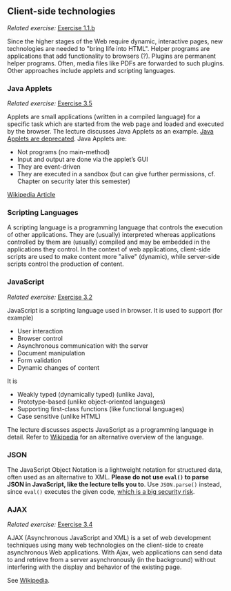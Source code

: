 ## Client-side technologies
*Related exercise:* [Exercise 1.1.b](https://svn.uni-koblenz.de/ist/webeng-wise1516/trunk/Exercise/Exercise1-06Nov2015/)

Since the higher stages of the Web require dynamic, interactive pages, new technologies are needed to "bring life into HTML". Helper programs are applications that add functionality to browsers (?). Plugins are permanent helper programs. Often, media files like PDFs are forwarded to such plugins. Other approaches include applets and scripting languages.

### Java Applets
*Related exercise:* [Exercise 3.5](https://svn.uni-koblenz.de/ist/webeng-wise1516/trunk/Exercise/Exercise3-Deadline2Dec2015/Exercise3.pdf)

Applets are small applications (written in a compiled language) for a specific task which are started from the web page and loaded and executed by the browser. The lecture discusses Java Applets as an example. [Java Applets are deprecated](https://blogs.oracle.com/java-platform-group/entry/moving_to_a_plugin_free). Java Applets are:

* Not programs (no main-method)
* Input and output are done via the applet’s GUI
* They are event-driven
* They are executed in a sandbox (but can give further permissions, cf. Chapter on security later this semester)

[Wikipedia Article](https://en.wikipedia.org/wiki/Java_applet)

### Scripting Languages
A scripting language is a programming language that controls the execution of other applications. They are (usually) interpreted whereas applications controlled by them are (usually) compiled and may be embedded in the applications
they control. In the context of web applications, client-side scripts are used to make content more "alive" (dynamic), while server-side scripts control the production of content.

### JavaScript
*Related exercise:* [Exercise 3.2](https://svn.uni-koblenz.de/ist/webeng-wise1516/trunk/Exercise/Exercise3-Deadline2Dec2015/Exercise3.pdf)

JavaScript is a scripting language used in browser. It is used to support (for example)

* User interaction
* Browser control
* Asynchronous communication with the server
* Document manipulation
* Form validation
* Dynamic changes of content

It is

* Weakly typed (dynamically typed) (unlike Java),
* Prototype-based (unlike object-oriented languages)
* Supporting first-class functions (like functional languages)
* Case sensitive (unlike HTML)

The lecture discusses aspects JavaScript as a programming language in detail. Refer to [Wikipedia](https://en.wikipedia.org/wiki/JavaScript) for an alternative overview of the language.

### JSON
The JavaScript Object Notation is a lightweight notation for structured data, often used as an alternative to XML. **Please do not use `eval()` to parse JSON in JavaScript, like the lecture tells you to**. Use `JSON.parse()` instead, since `eval()` executes the given code, [which is a big security risk](https://developer.mozilla.org/en-US/docs/Web/JavaScript/Reference/Global_Objects/eval#Don't_use_eval_needlessly!).

### AJAX
*Related exercise:* [Exercise 3.4](https://svn.uni-koblenz.de/ist/webeng-wise1516/trunk/Exercise/Exercise3-Deadline2Dec2015/Exercise3.pdf)

AJAX (Asynchronous JavaScript and XML) is a set of web development techniques using many web technologies on the client-side to create asynchronous Web applications. With Ajax, web applications can send data to and retrieve from a server asynchronously (in the background) without interfering with the display and behavior of the existing page.

See [Wikipedia](https://en.wikipedia.org/wiki/Ajax_(programming)).
